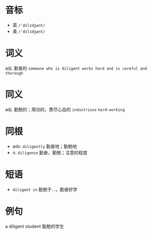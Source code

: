 # 音标

- 英 `/ˈdɪlɪdʒənt/`
- 美 `/'dɪlɪdʒənt/`

# 词义

adj. 勤奋的
`someone who is diligent works hard and is careful and thorough`

# 同义

adj. 勤勉的；用功的，费尽心血的
`industrious` `hard-working`

# 同根

- adv. `diligently` 勤奋地；勤勉地
- n. `diligence` 勤奋，勤勉；注意的程度

# 短语

- `diligent in` 勤勉于…，勤奋好学

# 例句

a diligent student
勤勉的学生


